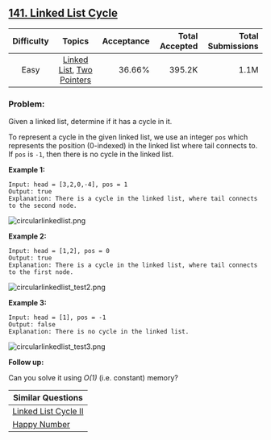 ## [141. Linked List Cycle](https://leetcode.com/problems/linked-list-cycle/)

| Difficulty | Topics | Acceptance | Total Accepted | Total Submissions |
| :-: | :-: | --: | --: | --: |
| Easy | [Linked List](https://leetcode.com/tag/linked-list/), [Two Pointers](https://leetcode.com/tag/two-pointers/) | 36.66% | 395.2K | 1.1M |

### Problem:

Given a linked list, determine if it has a cycle in it.

To represent a cycle in the given linked list, we use an integer `pos` which represents the position (0-indexed) in the linked list where tail connects to. If `pos` is `-1`, then there is no cycle in the linked list.

**Example 1:**

```
Input: head = [3,2,0,-4], pos = 1
Output: true
Explanation: There is a cycle in the linked list, where tail connects to the second node.
```

![circularlinkedlist.png](https://assets.leetcode.com/uploads/2018/12/07/circularlinkedlist.png)

**Example 2:**

```
Input: head = [1,2], pos = 0
Output: true
Explanation: There is a cycle in the linked list, where tail connects to the first node.
```

![circularlinkedlist_test2.png](https://assets.leetcode.com/uploads/2018/12/07/circularlinkedlist_test2.png)

**Example 3:**

```
Input: head = [1], pos = -1
Output: false
Explanation: There is no cycle in the linked list.
```

![circularlinkedlist_test3.png](https://assets.leetcode.com/uploads/2018/12/07/circularlinkedlist_test3.png)

**Follow up:**

Can you solve it using *O(1)* (i.e. constant) memory?

| Similar Questions |
| --- |
| [Linked List Cycle II](https://leetcode.com/problems/linked-list-cycle-ii/) |
| [Happy Number](https://leetcode.com/problems/happy-number/) |
